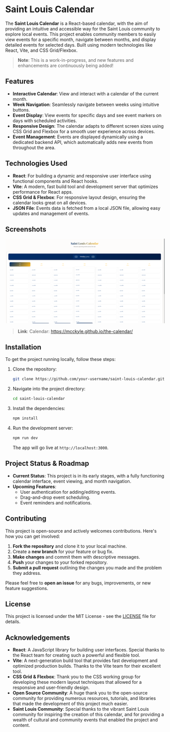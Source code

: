 
# Saint Louis Calendar

The **Saint Louis Calendar** is a React-based calendar, with the aim of providing an intuitive and accessible way for the Saint Louis community to explore local events. This project enables community members to easily view events for a specific month, navigate between months, and display detailed events for selected days. Built using modern technologies like React, Vite, and CSS Grid/Flexbox.

> **Note**: This is a work-in-progress, and new features and enhancements are continuously being added!

## Features

- **Interactive Calendar**: View and interact with a calendar of the current month.
- **Week Navigation**: Seamlessly navigate between weeks using intuitive buttons.
- **Event Display**: View events for specific days and see event markers on days with scheduled activities.
- **Responsive Design**: The calendar adapts to different screen sizes using CSS Grid and Flexbox for a smooth user experience across devices.
- **Event Management**: Events are displayed dynamically using a dedicated backend API, which automatically adds new events from throughout the area.
  
## Technologies Used

- **React**: For building a dynamic and responsive user interface using functional components and React hooks.
- **Vite**: A modern, fast build tool and development server that optimizes performance for React apps.
- **CSS Grid & Flexbox**: For responsive layout design, ensuring the calendar looks great on all devices.
- **JSON File**: Events data is fetched from a local JSON file, allowing easy updates and management of events.

## Screenshots

![Calendar Screenshot](./public/images/Screenshot_20251005_192137.png)

> **Link**: Calendar: https://mcckyle.github.io/the-calendar/

## Installation

To get the project running locally, follow these steps:

1. Clone the repository:
   ```bash
   git clone https://github.com/your-username/saint-louis-calendar.git
   ```

2. Navigate into the project directory:
   ```bash
   cd saint-louis-calendar
   ```

3. Install the dependencies:
   ```bash
   npm install
   ```

4. Run the development server:
   ```bash
   npm run dev
   ```

   The app will go live at `http://localhost:3000`.

## Project Status & Roadmap

- **Current Status**: This project is in its early stages, with a fully functioning calendar interface, event viewing, and month navigation.
- **Upcoming Features**:
  - User authentication for adding/editing events.
  - Drag-and-drop event scheduling.
  - Event reminders and notifications.

## Contributing

This project is open-source and actively welcomes contributions. Here's how you can get involved:

1. **Fork the repository** and clone it to your local machine.
2. Create a **new branch** for your feature or bug fix.
3. **Make changes** and commit them with descriptive messages.
4. **Push** your changes to your forked repository.
5. **Submit a pull request** outlining the changes you made and the problem they address.

Please feel free to **open an issue** for any bugs, improvements, or new feature suggestions.

## License

This project is licensed under the MIT License - see the [LICENSE](LICENSE) file for details.

## Acknowledgements

- **React**: A JavaScript library for building user interfaces. Special thanks to the React team for creating such a powerful and flexible tool.
- **Vite**: A next-generation build tool that provides fast development and optimized production builds. Thanks to the Vite team for their excellent tool.
- **CSS Grid & Flexbox**: Thank you to the CSS working group for developing these modern layout techniques that allowed for a responsive and user-friendly design.
- **Open Source Community**: A huge thank you to the open-source community for providing numerous resources, tutorials, and libraries that made the development of this project much easier.
- **Saint Louis Community**: Special thanks to the vibrant Saint Louis community for inspiring the creation of this calendar, and for providing a wealth of cultural and community events that enabled the project and content.
